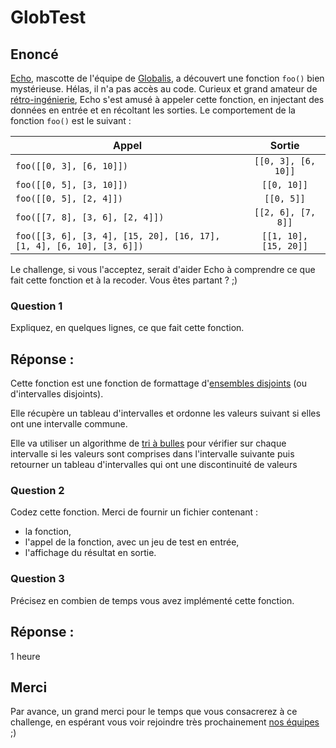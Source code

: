 # GlobTest

## Enoncé

[Echo](https://www.instagram.com/globalisecho/?hl=fr), mascotte de l'équipe de [Globalis](https://www.globalis-ms.com/), a découvert une fonction `foo()` bien mystérieuse. Hélas, il n'a pas accès au code. Curieux et grand amateur de [rétro-ingénierie](https://fr.wikipedia.org/wiki/R%C3%A9tro-ing%C3%A9nierie), Echo s'est amusé à appeler cette fonction, en injectant des données en entrée et en récoltant les sorties. Le comportement de la fonction `foo()` est le suivant :

| Appel                                                                |        Sortie         |
| -------------------------------------------------------------------- | :-------------------: |
| `foo([[0, 3], [6, 10]])`                                             |  `[[0, 3], [6, 10]]`  |
| `foo([[0, 5], [3, 10]])`                                             |      `[[0, 10]]`      |
| `foo([[0, 5], [2, 4]])`                                              |      `[[0, 5]]`       |
| `foo([[7, 8], [3, 6], [2, 4]])`                                      |  `[[2, 6], [7, 8]]`   |
| `foo([[3, 6], [3, 4], [15, 20], [16, 17], [1, 4], [6, 10], [3, 6]])` | `[[1, 10], [15, 20]]` |

Le challenge, si vous l'acceptez, serait d'aider Echo à comprendre ce que fait cette fonction et à la recoder. Vous êtes partant ? ;)

### Question 1

Expliquez, en quelques lignes, ce que fait cette fonction.

## Réponse :

Cette fonction est une fonction de formattage d'[ensembles disjoints](https://fr.wikipedia.org/wiki/Ensembles_disjoints) (ou d'intervalles disjoints).

Elle récupère un tableau d'intervalles et ordonne les valeurs suivant si elles ont une intervalle commune.

Elle va utiliser un algorithme de [tri à bulles](https://fr.wikipedia.org/wiki/Tri_%C3%A0_bulles) pour vérifier sur chaque intervalle si les valeurs sont comprises dans l'intervalle suivante puis retourner un tableau d'intervalles qui ont une discontinuité de valeurs

### Question 2

Codez cette fonction.
Merci de fournir un fichier contenant :

- la fonction,
- l'appel de la fonction, avec un jeu de test en entrée,
- l'affichage du résultat en sortie.

### Question 3

Précisez en combien de temps vous avez implémenté cette fonction.

## Réponse :

1 heure

## Merci

Par avance, un grand merci pour le temps que vous consacrerez à ce challenge, en espérant vous voir rejoindre très prochainement [nos équipes](https://www.globalis-ms.com/jobs/) ;)
